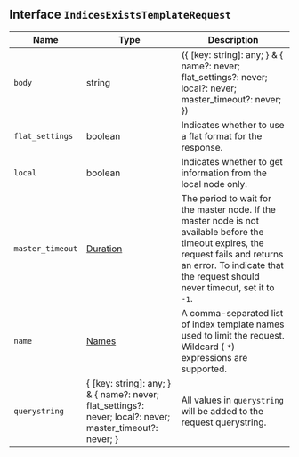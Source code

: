 ## Interface `IndicesExistsTemplateRequest`

| Name | Type | Description |
| - | - | - |
| `body` | string | ({ [key: string]: any; } & { name?: never; flat_settings?: never; local?: never; master_timeout?: never; }) | All values in `body` will be added to the request body. |
| `flat_settings` | boolean | Indicates whether to use a flat format for the response. |
| `local` | boolean | Indicates whether to get information from the local node only. |
| `master_timeout` | [Duration](./Duration.md) | The period to wait for the master node. If the master node is not available before the timeout expires, the request fails and returns an error. To indicate that the request should never timeout, set it to `-1`. |
| `name` | [Names](./Names.md) | A comma-separated list of index template names used to limit the request. Wildcard ( `*`) expressions are supported. |
| `querystring` | { [key: string]: any; } & { name?: never; flat_settings?: never; local?: never; master_timeout?: never; } | All values in `querystring` will be added to the request querystring. |

